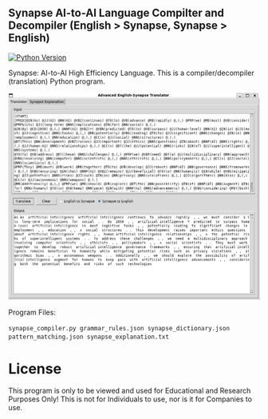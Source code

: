 ## Synapse AI-to-AI Language Compilter and Decompiler (English > Synapse, Synapse > English)
[![Python Version](https://img.shields.io/badge/python-3.10%2B-blue)](https://www.python.org/downloads/)

Synapse: AI-to-AI High Efficiency Language. This is a compiler/decompiler (translation) Python program.

<img src="https://github.com/alby13/synapse-language-compiler/blob/main/screenshot-of-program.png">


Program Files:

<code>synapse_compiler.py
grammar_rules.json
synapse_dictionary.json
pattern_matching.json
synapse_explanation.txt</code>

# License
This program is only to be viewed and used for Educational and Research Purposes Only! This is not for Individuals to use, nor is it for Companies to use.
